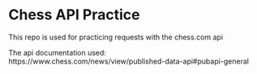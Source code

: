 # Chess API Practice
<p>This repo is used for practicing requests with the chess.com api</p>
The api documentation used: https://www.chess.com/news/view/published-data-api#pubapi-general